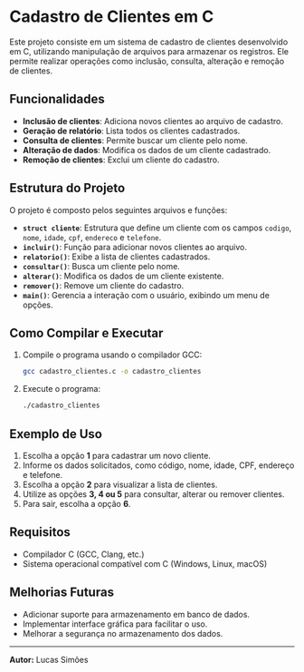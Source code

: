 # Cadastro de Clientes em C

Este projeto consiste em um sistema de cadastro de clientes desenvolvido em C, utilizando manipulação de arquivos para armazenar os registros. Ele permite realizar operações como inclusão, consulta, alteração e remoção de clientes.

## Funcionalidades

- **Inclusão de clientes**: Adiciona novos clientes ao arquivo de cadastro.
- **Geração de relatório**: Lista todos os clientes cadastrados.
- **Consulta de clientes**: Permite buscar um cliente pelo nome.
- **Alteração de dados**: Modifica os dados de um cliente cadastrado.
- **Remoção de clientes**: Exclui um cliente do cadastro.

## Estrutura do Projeto

O projeto é composto pelos seguintes arquivos e funções:

- **`struct cliente`**: Estrutura que define um cliente com os campos `codigo`, `nome`, `idade`, `cpf`, `endereco` e `telefone`.
- **`incluir()`**: Função para adicionar novos clientes ao arquivo.
- **`relatorio()`**: Exibe a lista de clientes cadastrados.
- **`consultar()`**: Busca um cliente pelo nome.
- **`alterar()`**: Modifica os dados de um cliente existente.
- **`remover()`**: Remove um cliente do cadastro.
- **`main()`**: Gerencia a interação com o usuário, exibindo um menu de opções.

## Como Compilar e Executar

1. Compile o programa usando o compilador GCC:
   ```sh
   gcc cadastro_clientes.c -o cadastro_clientes
   ```
2. Execute o programa:
   ```sh
   ./cadastro_clientes
   ```

## Exemplo de Uso

1. Escolha a opção **1** para cadastrar um novo cliente.
2. Informe os dados solicitados, como código, nome, idade, CPF, endereço e telefone.
3. Escolha a opção **2** para visualizar a lista de clientes.
4. Utilize as opções **3, 4 ou 5** para consultar, alterar ou remover clientes.
5. Para sair, escolha a opção **6**.

## Requisitos

- Compilador C (GCC, Clang, etc.)
- Sistema operacional compatível com C (Windows, Linux, macOS)

## Melhorias Futuras

- Adicionar suporte para armazenamento em banco de dados.
- Implementar interface gráfica para facilitar o uso.
- Melhorar a segurança no armazenamento dos dados.

---
**Autor:** Lucas Simões

